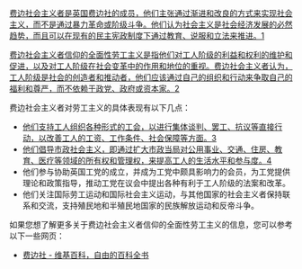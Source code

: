 [费边社会主义者是英国费边社的成员，他们主张通过渐进和改良的方式来实现社会主义，而不是通过暴力革命或阶级斗争。他们认为社会主义是社会经济发展的必然趋势，而且可以在现有的民主宪政制度下通过教育、说服和立法来推进。](https://zh.wikipedia.org/wiki/%E8%B4%B9%E8%BE%B9%E7%A4%BE)[1](https://zh.wikipedia.org/wiki/%E8%B4%B9%E8%BE%B9%E7%A4%BE)

[费边社会主义者信仰的全面性劳工主义是指他们对工人阶级的利益和权利的维护和促进，以及对工人阶级在社会变革中的作用和地位的重视。费边社会主义者认为，工人阶级是社会的创造者和推动者，他们应该通过自己的组织和行动来争取自己的福利和尊严，而不依赖于政党、政府或资本家。](https://www.baike.com/wiki/%E8%B4%B9%E8%BE%B9%E7%A4%BE)[2](https://www.baike.com/wiki/%E8%B4%B9%E8%BE%B9%E7%A4%BE)

费边社会主义者对劳工主义的具体表现有以下几点：

- [他们支持工人组织各种形式的工会，以进行集体谈判、罢工、抗议等直接行动，以改善工人的工资、工作条件、社会保障等方面。](https://zh.wikipedia.org/zh-cn/%E8%B4%B9%E8%BE%B9%E7%A4%BE)[3](https://zh.wikipedia.org/zh-cn/%E8%B4%B9%E8%BE%B9%E7%A4%BE)
- [他们倡导市政社会主义，即通过扩大市政当局对公用事业、交通、住房、教育、医疗等领域的所有权和管理权，来提高工人的生活水平和参与度。](https://bing.com/search?q=)[4](https://bing.com/search?q=)
- 他们参与协助英国工党的成立，并成为工党中颇具影响力的会员，为工党提供理论和政策指导，推动工党在议会中提出各种有利于工人阶级的法案和改革。
- 他们关注国际劳工运动和国际社会主义运动，与其他国家的社会主义者保持联系和交流，支持殖民地和半殖民地国家的民族解放运动和反帝斗争。

如果您想了解更多关于费边社会主义者信仰的全面性劳工主义的信息，您可以参考以下一些网页：

- [费边社 - 维基百科，自由的百科全书](https://zh.wikipedia.org/zh-cn/%E8%B4%B9%E8%BE%B9%E7%A4%BE)
